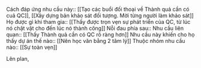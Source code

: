 Cách đáp ứng nhu cầu này:: [[Tạo các buổi đối thoại về Thành quả cần có cuả QC]], [[Xây dựng bản khảo sát đối tượng. Mời từng người làm khảo sát]]
Họ được gì khi tham gia:: [[Thấy được trọn vẹn sự phát triển của QC, từ lúc nó chật vật cho đến lúc nó thành công]]
Nỗi đau phía sau:: 
Nhu cầu liên quan:: [[Thấy Thành quả cần có QC rõ ràng hơn]]
Nhu cầu này khiến cho họ thấy dự án thế nào:: [[Nên học văn bằng 2 tâm lý]]
Thuộc nhóm nhu cầu nào:: [[Sự toàn vẹn]]

Lên plan, 
